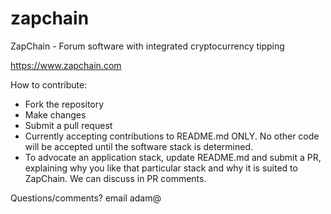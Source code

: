 # zapchain
ZapChain - Forum software with integrated cryptocurrency tipping

https://www.zapchain.com

How to contribute:
- Fork the repository
- Make changes
- Submit a pull request
- Currently accepting contributions to README.md ONLY.  No other code will be accepted until the software stack is determined.
- To advocate an application stack, update README.md and submit a PR, explaining why you like that particular stack and why it is suited to ZapChain.  We can discuss in PR comments.

Questions/comments?  email adam@
